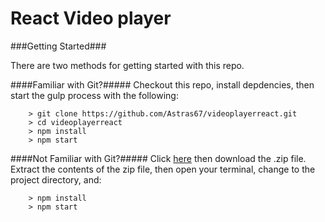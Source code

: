 # React Video player

###Getting Started###

There are two methods for getting started with this repo.

####Familiar with Git?#####
Checkout this repo, install depdencies, then start the gulp process with the following:

```
	> git clone https://github.com/Astras67/videoplayerreact.git
	> cd videoplayerreact
	> npm install
	> npm start
```

####Not Familiar with Git?#####
Click [here](https://github.com/Astras67/videoplayerreact.git) then download the .zip file.  Extract the contents of the zip file, then open your terminal, change to the project directory, and:

```
	> npm install
	> npm start
```
